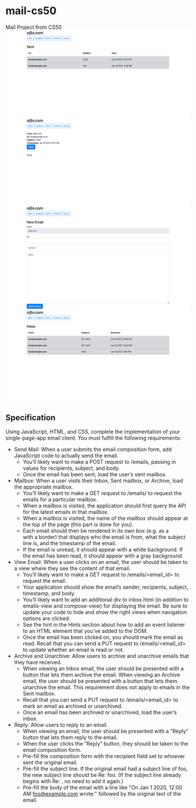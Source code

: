 # mail-cs50
Mail Project from CS50
![image](https://github.com/yannip1234/mail-cs50/blob/master/images/Screenshot_2021-01-19%20Mail(1).png)
![image](https://github.com/yannip1234/mail-cs50/blob/master/images/Screenshot_2021-01-19%20Mail(2).png)
![image](https://github.com/yannip1234/mail-cs50/blob/master/images/Screenshot_2021-01-19%20Mail.png)
![image](https://github.com/yannip1234/mail-cs50/blob/master/images/inbox.png)
## Specification

Using JavaScript, HTML, and CSS, complete the implementation of your single-page-app email client. You must fulfill the following requirements:

- Send Mail: When a user submits the email composition form, add JavaScript code to actually send the email.
    - You’ll likely want to make a POST request to /emails, passing in values for recipients, subject, and body.
    - Once the email has been sent, load the user’s sent mailbox.
- Mailbox: When a user visits their Inbox, Sent mailbox, or Archive, load the appropriate mailbox.
	- You’ll likely want to make a GET request to /emails/<mailbox> to request the emails for a particular mailbox.
	- When a mailbox is visited, the application should first query the API for the latest emails in that mailbox.
	- When a mailbox is visited, the name of the mailbox should appear at the top of the page (this part is done for you).
	- Each email should then be rendered in its own box (e.g. as a <div> with a border) that displays who the email is from, what the subject line is, and the timestamp of the email.
	- If the email is unread, it should appear with a white background. If the email has been read, it should appear with a gray background.
- View Email: When a user clicks on an email, the user should be taken to a view where they see the content of that email.
	- You’ll likely want to make a GET request to /emails/<email_id> to request the email.
	- Your application should show the email’s sender, recipients, subject, timestamp, and body.
	- You’ll likely want to add an additional div to inbox.html (in addition to emails-view and compose-view) for displaying the email. Be sure to update your code to hide and show the right views when navigation options are clicked.
	- See the hint in the Hints section about how to add an event listener to an HTML element that you’ve added to the DOM.
	- Once the email has been clicked on, you should mark the email as read. Recall that you can send a PUT request to /emails/<email_id> to update whether an email is read or not.
- Archive and Unarchive: Allow users to archive and unarchive emails that they have received.
	- When viewing an Inbox email, the user should be presented with a button that lets them archive the email. When viewing an Archive email, the user should be presented with a button that lets them unarchive the email. This requirement does not apply to emails in the Sent mailbox.
	- Recall that you can send a PUT request to /emails/<email_id> to mark an email as archived or unarchived.
	- Once an email has been archived or unarchived, load the user’s inbox.
- Reply: Allow users to reply to an email.
	- When viewing an email, the user should be presented with a “Reply” button that lets them reply to the email.
	- When the user clicks the “Reply” button, they should be taken to the email composition form.
	- Pre-fill the composition form with the recipient field set to whoever sent the original email.
	- Pre-fill the subject line. If the original email had a subject line of foo, the new subject line should be Re: foo. (If the subject line already begins with Re: , no need to add it again.)
	- Pre-fill the body of the email with a line like "On Jan 1 2020, 12:00 AM foo@example.com wrote:" followed by the original text of the email.
